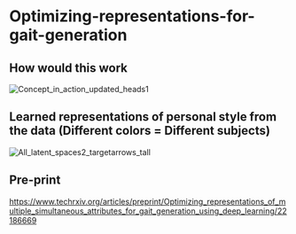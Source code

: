 # Optimizing-representations-for-gait-generation

## How would this work
![Concept_in_action_updated_heads1](https://user-images.githubusercontent.com/42185229/230518249-59ba806e-143e-467a-a2ce-87f576b23ec1.png)



## Learned representations of personal style from the data (Different colors = Different subjects)
![All_latent_spaces2_targetarrows_tall](https://user-images.githubusercontent.com/42185229/236708946-28cfb4b9-54fb-4aad-99d0-459fe0951500.png)

## Pre-print

https://www.techrxiv.org/articles/preprint/Optimizing_representations_of_multiple_simultaneous_attributes_for_gait_generation_using_deep_learning/22186669
